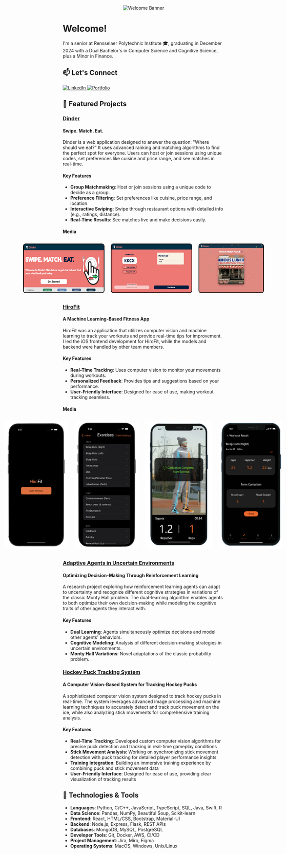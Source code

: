 <p align="center">
  <img src="./githubWelcomeBanner.gif" alt="Welcome Banner">
</p>

# Welcome!
I'm a senior at Rensselaer Polytechnic Institute 🎓, graduating in December 2024 with a Dual Bachelor's in Computer Science and Cognitive Science, plus a Minor in Finance.
## 📫 Let's Connect
<div align="left">
  <a href="https://www.linkedin.com/in/paulkratsios">
    <img src="https://img.shields.io/badge/LinkedIn-0077B5?style=for-the-badge&logo=linkedin&logoColor=white" alt="LinkedIn"/>
  </a>
  <a href="[https://paulkratsios.dev](https://paulkratsios18.github.io/PaulKratsios.github.io/)">
    <img src="https://img.shields.io/badge/Portfolio-000000?style=for-the-badge&logo=About.me&logoColor=white" alt="Portfolio"/>
  </a>
</div>

## 🚀 Featured Projects
### [Dinder](https://github.com/PaulKratsios18/Dinder)  
#### Swipe. Match. Eat.
Dinder is a web application designed to answer the question: "Where should we eat?" It uses advanced ranking and matching algorithms to find the perfect spot for everyone. Users can host or join sessions using unique codes, set preferences like cuisine and price range, and see matches in real-time.

#### Key Features
- **Group Matchmaking**: Host or join sessions using a unique code to decide as a group.
- **Preference Filtering**: Set preferences like cuisine, price range, and location.
- **Interactive Swiping**: Swipe through restaurant options with detailed info (e.g., ratings, distance).
- **Real-Time Results**: See matches live and make decisions easily.

#### Media
<div style="display: flex; justify-content: center; flex-wrap: nowrap;">
  <img src="./dinderImages/homepage.png" width="250" height="150" style="margin: 10px; border: 2px solid black; border-radius: 8px;" />
  <img src="./dinderImages/HostLobby-Post-PreferenceSelection.png" width="250" height="150" style="margin: 10px; border: 2px solid black; border-radius: 8px;" />
  <img src="./dinderImages/MatchScreen.png" width="250" height="150" style="margin: 10px; border: 2px solid black; border-radius: 8px;" />
</div>

### [HiroFit](https://github.com/PaulKratsios18/HiroFit)  
#### A Machine Learning-Based Fitness App
HiroFit was an application that utilizes computer vision and machine learning to track your workouts and provide real-time tips for improvement. I led the iOS frontend development for HiroFit, while the models and backend were handled by other team members.

#### Key Features
- **Real-Time Tracking**: Uses computer vision to monitor your movements during workouts.
- **Personalized Feedback**: Provides tips and suggestions based on your performance.
- **User-Friendly Interface**: Designed for ease of use, making workout tracking seamless.

#### Media
<div style="display: flex; justify-content: center; flex-wrap: nowrap;">
  <img src="./hiroFitImages/homepage.png" width="200" height="400" style="margin: 10px; border-radius: 8px;" />
  <img src="./hiroFitImages/workoutSelection.png" width="200" height="400" style="margin: 10px; border-radius: 8px;" />
  <img src="./hiroFitImages/cameraView2.png" width="210" height="400" style="margin: 10px; border-radius: 8px;" />
  <img src="./hiroFitImages/results.png" width="200" height="400" style="margin: 10px; border-radius: 8px;" />
</div>

### [Adaptive Agents in Uncertain Environments](https://github.com/PaulKratsios18/AdaptiveAgentsInUncertainEnvironments)  
#### Optimizing Decision-Making Through Reinforcement Learning
A research project exploring how reinforcement learning agents can adapt to uncertainty and recognize different cognitive strategies in variations of the classic Monty Hall problem. The dual-learning algorithm enables agents to both optimize their own decision-making while modeling the cognitive traits of other agents they interact with.

#### Key Features
- **Dual Learning**: Agents simultaneously optimize decisions and model other agents' behaviors.
- **Cognitive Modeling**: Analysis of different decision-making strategies in uncertain environments.
- **Monty Hall Variations**: Novel adaptations of the classic probability problem.

<!---
#### Media
<div style="display: flex; justify-content: center; flex-wrap: nowrap;">
  <img src="./thesisImages/agentLearning.png" width="250" height="150" style="margin: 10px; border: 2px solid black; border-radius: 8px;" />
  <img src="./thesisImages/results.png" width="250" height="150" style="margin: 10px; border: 2px solid black; border-radius: 8px;" />
  <img src="./thesisImages/comparison.png" width="250" height="150" style="margin: 10px; border: 2px solid black; border-radius: 8px;" />
</div>
--->

### [Hockey Puck Tracking System](https://github.com/PaulKratsios18/HockeyPuckTrackingSystem)  
#### A Computer Vision-Based System for Tracking Hockey Pucks
A sophisticated computer vision system designed to track hockey pucks in real-time. The system leverages advanced image processing and machine learning techniques to accurately detect and track puck movement on the ice, while also analyzing stick movements for comprehensive training analysis.

#### Key Features
- **Real-Time Tracking**: Developed custom computer vision algorithms for precise puck detection and tracking in real-time gameplay conditions
- **Stick Movement Analysis**: Working on synchronizing stick movement detection with puck tracking for detailed player performance insights
- **Training Integration**: Building an immersive training experience by combining puck and stick movement data
- **User-Friendly Interface**: Designed for ease of use, providing clear visualization of tracking results

<!---
#### Media
<div style="display: flex; justify-content: center; flex-wrap: nowrap;">
  <img src="./hockeyPuckTrackingSystemImages/homepage.png" width="250" height="150" style="margin: 10px; border: 2px solid black; border-radius: 8px;" />
  <img src="./hockeyPuckTrackingSystemImages/results.png" width="250" height="150" style="margin: 10px; border: 2px solid black; border-radius: 8px;" />
</div>
--->

## 🔧 Technologies & Tools
- **Languages**: Python, C/C++, JavaScript, TypeScript, SQL, Java, Swift, R
- **Data Science**: Pandas, NumPy, Beautiful Soup, Scikit-learn
- **Frontend**: React, HTML/CSS, Bootstrap, Material-UI
- **Backend**: Node.js, Express, Flask, REST APIs
- **Databases**: MongoDB, MySQL, PostgreSQL
- **Developer Tools**: Git, Docker, AWS, CI/CD
- **Project Management**: Jira, Miro, Figma
- **Operating Systems**: MacOS, Windows, Unix/Linux
